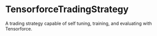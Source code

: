 # TensorforceTradingStrategy

A trading strategy capable of self tuning, training, and evaluating with Tensorforce.